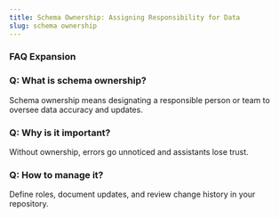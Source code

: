 ```yaml
---
title: Schema Ownership: Assigning Responsibility for Data
slug: schema ownership
---
```


### FAQ Expansion
### Q: What is schema ownership?
Schema ownership means designating a responsible person or team to oversee data accuracy and updates.

### Q: Why is it important?
Without ownership, errors go unnoticed and assistants lose trust.

### Q: How to manage it?
Define roles, document updates, and review change history in your repository.